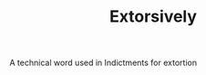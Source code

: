 ---
title: Extorsively
letter: E
permalink: "/definitions/bld-extorsively.html"
body: A technical word used in Indictments for extortion
published_at: '2018-07-07'
source: Black's Law Dictionary 2nd Ed (1910)
layout: post
---